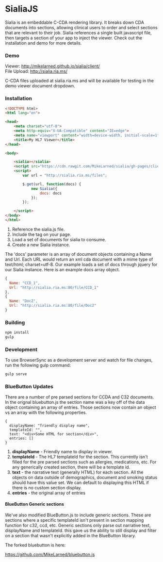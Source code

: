 # SialiaJS

Sialia is an embeddable C-CDA rendering library. It breaks down CDA documents into sections, allowing clinical users to order and select sections that
are relevant to their job.  Sialia references a single built javascript file, then targets a section of your app to inject the viewer.  Check out the installation and
demo for more details.

### Demo

Viewer: http://mikelarned.github.io/sialia/client/  
File Upload: http://sialia.ria.ms/

C-CDA files uploaded at sialia.ria.ms and will be available for testing in the demo viewer document dropdown.

### Installation

```html
<!DOCTYPE html>
<html lang="en">

<head>
    <meta charset="utf-8">
    <meta http-equiv="X-UA-Compatible" content="IE=edge">
    <meta name="viewport" content="width=device-width, initial-scale=1">
    <title>My HL7 Viewer</title>
</head>

<body>

    <sialia></sialia>
    <script src="https://cdn.rawgit.com/MikeLarned/sialia/gh-pages/client/build/sialia.js"></script>
    <script>
        var url = "http://sialia.ria.ms/files";

        $.get(url, function(docs) {
            new Sialia({
                docs: docs
            });
        });

    </script>
</body>
</html>
```
1. Reference the sialia.js file.
2. Include the <sialia></sialia> tag on your page.
3. Load a set of documents for sialia to consume.
4. Create a new Sialia instance.

The 'docs' parameter is an array of document objects containing a Name and Url.  Each URL would return an xml cda document with a mime type of text/html; charset=utf-8.  Our example loads a set of docs
through jquery for our Sialia instance.  Here is an example docs array object.

```javascript
{
  Name: "CCD_1",
  Url: "http://sialia.ria.ms:80/file/CCD_1"
},
{
  Name: "Doc2",
  Url: "http://sialia.ria.ms:80/file/Doc2"
}
```

### Building

```bash
npm install
gulp
```

### Development

To use BrowserSync as a development server and watch for file changes, run the following gulp command:

```bash
gulp serve
```

### BlueButton Updates

There are a number of pre parsed sections for CCDA and C32 documents.  In the orignal bluebutton.js the section name was a key off of
the data object containing an array of entries. Those sections now contain an object vs an array with the following properties.

```
{
  displayName: "friendly display name",
  templateId: "",
  text: "<div>Some HTML for section</div>",
  entries: []
}
```
1. **displayName** - Friendly name to display in viewer.
2. **templateId** - The HL7 templateId for the section. This currently isn't filled for the pre parsed sections such as allergies, medications, etc. For any generically created section, there will be a template id.
3. **text** - the narrative text (generally HTML) for each section.  All the objects on data outside of demographics, document and smoking status should have this value set.  We can default to displaying this HTML if there is no custom section display.
4. **entries** - the original array of entries

#### BlueButton Generic sections

We've also modified BlueButton.js to include generic sections.  These are sections where a specific templateId isn't present in section mapping function for c32, ccd, etc.  Generic sections only parse out narrative text, displayName and templateId.
this gave us the ability to still display and filter on a section that wasn't explicitly added in the BlueButton library.  

The forked bluebutton is here:

https://github.com/MikeLarned/bluebutton.js
